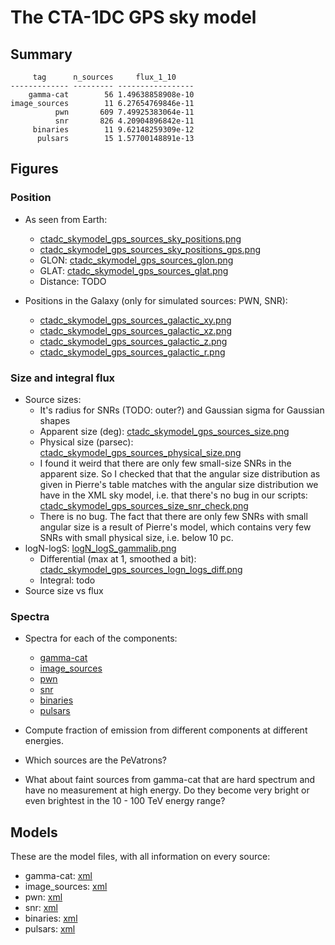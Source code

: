 # The CTA-1DC GPS sky model

## Summary

```
     tag      n_sources     flux_1_10    
------------- --------- -----------------
    gamma-cat        56 1.49638858908e-10
image_sources        11 6.27654769846e-11
          pwn       609 7.49925383064e-11
          snr       826 4.20904896842e-11
     binaries        11 9.62148259309e-12
      pulsars        15 1.57700148891e-13
```

## Figures

### Position

* As seen from Earth:
  * [ctadc_skymodel_gps_sources_sky_positions.png](ctadc_skymodel_gps_sources_sky_positions.png)
  * [ctadc_skymodel_gps_sources_sky_positions_gps.png](ctadc_skymodel_gps_sources_sky_positions_gps.png)
  * GLON: [ctadc_skymodel_gps_sources_glon.png](ctadc_skymodel_gps_sources_glon.png)
  * GLAT: [ctadc_skymodel_gps_sources_glat.png](ctadc_skymodel_gps_sources_glat.png)
  * Distance: TODO

* Positions in the Galaxy (only for simulated sources: PWN, SNR):
  * [ctadc_skymodel_gps_sources_galactic_xy.png](ctadc_skymodel_gps_sources_galactic_xy.png)
  * [ctadc_skymodel_gps_sources_galactic_xz.png](ctadc_skymodel_gps_sources_galactic_xz.png)
  * [ctadc_skymodel_gps_sources_galactic_z.png](ctadc_skymodel_gps_sources_galactic_z.png)
  * [ctadc_skymodel_gps_sources_galactic_r.png](ctadc_skymodel_gps_sources_galactic_r.png)

### Size and integral flux

* Source sizes:
  * It's radius for SNRs (TODO: outer?) and Gaussian sigma for Gaussian shapes
  * Apparent size (deg): [ctadc_skymodel_gps_sources_size.png](ctadc_skymodel_gps_sources_size.png)
  * Physical size (parsec): [ctadc_skymodel_gps_sources_physical_size.png](ctadc_skymodel_gps_sources_physical_size.png)
  * I found it weird that there are only few small-size SNRs in the apparent size.
    So I checked that that the angular size distribution as given in Pierre's table
    matches with the angular size distribution we have in the XML sky model,
    i.e. that there's no bug in our scripts:
    [ctadc_skymodel_gps_sources_size_snr_check.png](ctadc_skymodel_gps_sources_size_snr_check.png)
  * There is no bug. The fact that there are only few SNRs with small angular size is a result
    of Pierre's model, which contains very few SNRs with small physical size, i.e. below 10 pc.
* logN-logS: [logN_logS_gammalib.png](logN_logS_gammalib.png)
  * Differential (max at 1, smoothed a bit): [ctadc_skymodel_gps_sources_logn_logs_diff.png](ctadc_skymodel_gps_sources_logn_logs_diff.png)
  * Integral: todo
* Source size vs flux

### Spectra

* Spectra for each of the components:
  * [gamma-cat](ctadc_skymodel_gps_sources_spectra_gamma-cat.png)
  * [image_sources](ctadc_skymodel_gps_sources_spectra_image_sources.png)
  * [pwn](ctadc_skymodel_gps_sources_spectra_pwn.png)
  * [snr](ctadc_skymodel_gps_sources_spectra_snr.png)
  * [binaries](ctadc_skymodel_gps_sources_spectra_binaries.png)
  * [pulsars](ctadc_skymodel_gps_sources_spectra_pulsars.png)

* Compute fraction of emission from different components at different energies.
* Which sources are the PeVatrons?
* What about faint sources from gamma-cat that are hard spectrum and have no measurement at high energy.
  Do they become very bright or even brightest in the 10 - 100 TeV energy range?

## Models

These are the model files, with all information on every source:

* gamma-cat: [xml](../sky_model/gamma-cat/ctadc_skymodel_gps_sources_gamma-cat2.xml)
* image_sources: [xml](../sky_model/image_sources/ctadc_skymodel_gps_sources_images.xml)
* pwn: [xml](../sky_model/pwn/ctadc_skymodel_gps_sources_pwn.xml)
* snr: [xml](../sky_model/snrs/ctadc_skymodel_gps_sources_snr_2.xml)
* binaries: [xml](../sky_model/binaries/ctadc_skymodel_gps_sources_binaries.xml)
* pulsars: [xml](../sky_model/pulsars/ctadc_skymodel_gps_sources_pulsars.xml)
